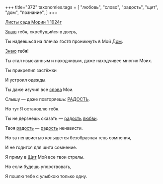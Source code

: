 +++
title="372"
taxonomies.tags = [
 "любовь",
 "слово",
 "радость",
 "щит",
 "дом",
 "познание",
]
+++

[Листы сада Мории 1 1924г](/agni/1924)

[Знаю](/tags/познание) тебя, скребущийся в дверь,   

Ты надеешься на плечах гостя проникнуть в Мой [Дом](/tags/дом).   

[Знаю](/tags/познание) тебя!   

Ты стал изысканным и находчивым, даже находчивее многих Моих.   

Ты прикрепил застёжки   

И устроил одежды.   

Ты даже изучил все [слова](/tags/слово) Мои.   

Слышу — даже повторяешь: [РАДОСТЬ](/tags/радость).   

Но тут Я остановлю тебя.   

Ты не дерзнёшь сказать — [радость](/tags/радость) [любви](/tags/любовь).   

Твоя [радость](/tags/радость) — [радость](/tags/радость) ненависти.   

Но за ненавистью колышется безобразная тень сомнения,   

И не годится для щита сомнение.   

Я приму в [Щит](/tags/щит) Мой все твои стрелы.   

Но если будешь упорствовать,   

Я пошлю тебе с улыбкою только одну.   

